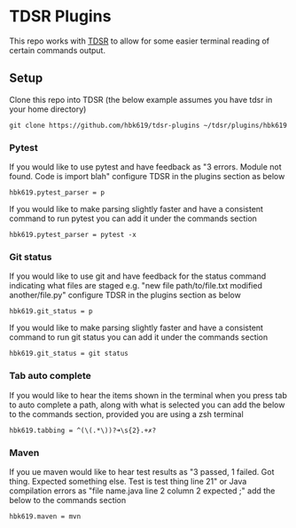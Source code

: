 # TDSR Plugins

This repo works with [TDSR](https://github.com/tspivey/tdsr) to allow for some easier terminal reading of certain commands output.

## Setup

Clone this repo into TDSR (the below example assumes you have tdsr in your home directory)

`git clone https://github.com/hbk619/tdsr-plugins ~/tdsr/plugins/hbk619`

### Pytest

If you would like to use pytest and have feedback as "3 errors. Module not found. 
Code is import blah" configure TDSR in the plugins section as below

```
hbk619.pytest_parser = p
```

If you would like to make parsing slightly faster and have a consistent command to run pytest
you can add it under the commands section

```
hbk619.pytest_parser = pytest -x
```


### Git status

If you would like to use git and have feedback for the status command indicating what files are staged e.g.
"new file path/to/file.txt modified another/file.py" configure TDSR in the plugins section as below

```
hbk619.git_status = p
```

If you would like to make parsing slightly faster and have a consistent command to run git status
you can add it under the commands section

```
hbk619.git_status = git status
```

### Tab auto complete

If you would like to hear the items shown in the terminal when you press tab to auto complete a path, along
with what is selected you can add the below to the commands section, provided you are using a zsh terminal

```
hbk619.tabbing = ^(\(.*\))?➜\s{2}.+✗?
```

### Maven

If you ue maven would like to hear test results as "3 passed, 1 failed. Got thing. Expected something else.
Test is test thing line 21" or Java compilation errors as "file name.java line 2 column 2 expected ;" add the below to the commands section

```
hbk619.maven = mvn
```